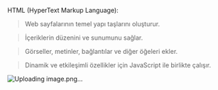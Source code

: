 HTML (HyperText Markup Language):

> Web sayfalarının temel yapı taşlarını oluşturur.

> İçeriklerin düzenini ve sunumunu sağlar.

> Görseller, metinler, bağlantılar ve diğer öğeleri ekler.

> Dinamik ve etkileşimli özellikler için JavaScript ile birlikte çalışır.

![Uploading image.png…]()
